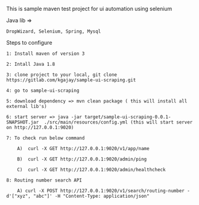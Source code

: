 This is sample maven test project for ui automation using selenium

Java lib =>
    
    DropWizard, Selenium, Spring, Mysql
    
Steps to configure

    1: Install maven of version 3
    
    2: Intall Java 1.8
    
    3: clone project to your local, git clone https://gitlab.com/kgajay/sample-ui-scraping.git
    
    4: go to sample-ui-scraping
    
    5: download dependency => mvn clean package ( this will install all external lib's)
    
    6: start server => java -jar target/sample-ui-scraping-0.0.1-SNAPSHOT.jar  ./src/main/resources/config.yml (this will start server on http://127.0.0.1:9020)
    
    7: To check run below command
        
        A)  curl -X GET http://127.0.0.1:9020/v1/app/name
        
        B)  curl -X GET http://127.0.0.1:9020/admin/ping
        
        C)  curl -X GET http://127.0.0.1:9020/admin/healthcheck    
        
    8: Routing number search API
        
        A) curl -X POST http://127.0.0.1:9020/v1/search/routing-number -d'["xyz", "abc"]' -H "Content-Type: application/json"
